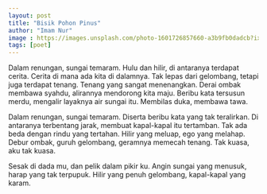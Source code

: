 ```yaml
---
layout: post
title: "Bisik Pohon Pinus"
author: "Imam Nur"
image : https://images.unsplash.com/photo-1601726857660-a3b9fb0dadcb?ixid=MnwxMjA3fDB8MHxwaG90by1wYWdlfHx8fGVufDB8fHx8&ixlib=rb-1.2.1&auto=format&fit=crop&w=750&q=80
tags: [poet]
---
```


Dalam renungan, sungai temaram. Hulu dan hilir, di antaranya terdapat cerita. Cerita di mana ada kita di dalamnya. Tak lepas dari gelombang, tetapi juga terdapat tenang. Tenang yang sangat menenangkan. Derai ombak membawa syahdu, alirannya mendorong kita maju. Beribu kata tersusun merdu, mengalir layaknya air sungai itu. Membilas duka, membawa tawa.

Dalam renungan, sungai temaram. Diserta beribu kata yang tak teralirkan. Di antaranya terbentang jarak, membuat kapal-kapal itu tertamban. Tak ada beda dengan rindu yang tertahan. Hilir yang meluap, ego yang melahap. Debur ombak, guruh gelombang, geramnya memecah tenang. Tak kuasa, aku tak kuasa. 

Sesak di dada mu, dan pelik dalam pikir ku. Angin sungai yang menusuk, harap yang tak terpupuk. Hilir yang penuh gelombang, kapal-kapal yang karam.

